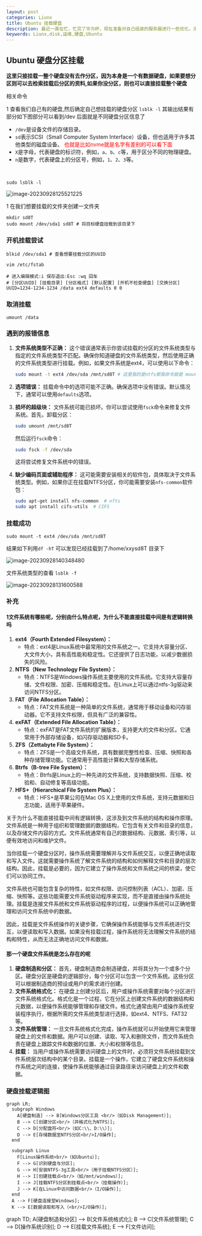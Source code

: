 ```yaml
---
layout: post
categories: Liunx
title: Ubuntu 挂载硬盘
description: 最近一直在忙，忙完了华为杯，现在准备对自己组装的服务器进行一些优化，准备加一些模块用于方便运维，同时因为有个8T硬盘一直没有挂载上去所以我觉得有必要将硬盘挂载到某个目录下，这样我就可以开始利用snakemake搭建流程和开始跑一些自己的数据了。硬盘挂载其实也遇到了问题比如我挂载就是wrong fs type, bad option, bad superblock on /dev/sda, missing codepage or helper program, or other error.
keywords: Liunx,disk,运维,硬盘,Ubuntu
---
```




## Ubuntu 硬盘分区挂载

**这里只接挂载一整个硬盘没有去作分区，因为本身是一个有数据硬盘，如果要想分区则可以去检索挂载后分区的资料,如果你没分区，则也可以直接挂载整个硬盘**







相关命令

1 查看我们自己有的硬盘,然后确定自己想挂载的硬盘分区 `lsblk -l` 其输出结果有部分如下图部分可以看到/dev 后面就是不同硬盘分区信息了

- `/dev`是设备文件的存储目录。
- `sd`表示SCSI（Small Computer System Interface）设备，但也适用于许多其他类型的磁盘设备。<span style="color:red;"> 也就是比如nvme就是名字有差别的可以看下面</span>
- `X`是字母，代表硬盘的标识符，例如，`a`、`b`、`c`等，用于区分不同的物理硬盘。
- `n`是数字，代表硬盘上的分区号，例如，`1`、`2`、`3`等。

​	

```shell
sudo lsblk -l
```

![image-20230928125521225](https://raw.githubusercontent.com/xiongsircool/xiongbook/master/_posts/assets/image-20230928125521225.png)



1 在我们想要挂载的文件夹创建一文件夹

```shell
mkdir sd8T
sudo mount /dev/sda1 sd8T # 将目标硬盘挂载到该目录下 
```



### 	开机挂载尝试

```
blkid /dev/sda1 # 查看想要挂载分区的UUID
```



```
vim /etc/fstab

# 进入编辑模式:i 保存退出:Esc :wq 回车
# [分区UUID] [挂载目录] [分区格式] [默认配置] [开机不检查硬盘] [交换分区]
UUID=1234-1234-1234 /data ext4 defaults 0 0
```

### 取消挂载

```
umount /data
```



### 遇到的报错信息



1. **文件系统类型不正确：** 这个错误通常表示你尝试挂载的分区的文件系统类型与指定的文件系统类型不匹配。确保你知道硬盘的文件系统类型，然后使用正确的文件系统类型进行挂载。例如，如果文件系统是ext4，可以使用以下命令：
   
   ```bash
   sudo mount -t ext4 /dev/sda /mnt/sd8T # 这里我的是ntfs那我命令就是 mount -t ntfs /dev/sda
   ```

2. **选项错误：** 挂载命令中的选项可能不正确。确保选项中没有错误。默认情况下，通常可以使用`defaults`选项。

3. **损坏的超级块：** 文件系统可能已损坏。你可以尝试使用`fsck`命令来修复文件系统。首先，卸载分区：

   ```bash
   sudo umount /mnt/sd8T
   ```

   然后运行`fsck`命令：

   ```bash
   sudo fsck -f /dev/sda
   ```

   这将尝试修复文件系统中的错误。

4. **缺少编码页面或辅助程序：** 这可能需要安装相关的软件包，具体取决于文件系统类型。例如，如果你正在挂载NTFS分区，你可能需要安装`nfs-common`软件包：

   ```bash
   sudo apt-get install nfs-common  # nfts
   sudo apt install cifs-utils	# CIFS
   ```



### 挂载成功

```shell
sudo mount -t ext4 /dev/sda /mnt/sd8T 
```

结果如下利用`df -hT`  可以发现已经挂载到了/home/xxysd8T 目录下

![image-20230928140348480](https://raw.githubusercontent.com/xiongsircool/xiongbook/master/_posts/assets/image-20230928140348480.png)





文件系统类型的查看  `lsblk -f`

![image-20230928131600588](https://raw.githubusercontent.com/xiongsircool/xiongbook/master/_posts/assets/image-20230928131600588.png)







### 补充

#### 1文件系统有哪些呢，分别由什么特点呢，为什么不能直接挂载中间是有逻辑转换吗

1. **ext4（Fourth Extended Filesystem）：**
   - 特点：ext4是Linux系统中最常用的文件系统之一。它支持大容量分区、大文件大小，具有高性能和稳定性。它还提供了日志功能，以减少数据损失的风险。
2. **NTFS（New Technology File System）：**
   - 特点：NTFS是Windows操作系统主要使用的文件系统。它支持大容量存储、文件权限、加密、压缩和稳定性。在Linux上可以通过ntfs-3g驱动来访问NTFS分区。
3. **FAT（File Allocation Table）：**
   - 特点：FAT文件系统是一种简单的文件系统，通常用于移动设备和闪存驱动器。它不支持文件权限，但具有广泛的兼容性。
4. **exFAT（Extended File Allocation Table）：**
   - 特点：exFAT是FAT文件系统的扩展版本，支持更大的文件和分区。它通常用于外部存储设备，如闪存驱动器和SD卡。
5. **ZFS（Zettabyte File System）：**
   - 特点：ZFS是一个高级文件系统，具有数据完整性检查、压缩、快照和各种存储管理功能。它通常用于高性能计算和大型存储系统。
6. **Btrfs（B-tree File System）：**
   - 特点：Btrfs是Linux上的一种先进的文件系统，支持数据快照、压缩、校验和、自动修复等高级功能。
7. **HFS+（Hierarchical File System Plus）：**
   - 特点：HFS+是苹果公司在Mac OS X上使用的文件系统，支持元数据和日志功能，适用于苹果硬件。



关于为什么不能直接挂载中间有逻辑转换，这涉及到文件系统的结构和操作原理。文件系统是一种用于组织和管理数据的数据结构，它包含有关文件和目录的信息，以及存储文件内容的方式。文件系统通常有自己的数据结构、元数据、索引等，以便有效地访问和维护文件。

当你挂载一个硬盘分区时，操作系统需要理解并与文件系统交互，以便正确地读取和写入文件。这就需要操作系统了解文件系统的结构和如何解释文件和目录的层次结构。因此，挂载是必要的，因为它建立了操作系统和文件系统之间的桥梁，使它们可以协同工作。

文件系统也可能包含复杂的特性，如文件权限、访问控制列表（ACL）、加密、压缩、快照等。这些功能需要文件系统驱动程序来实现，而不是直接由操作系统处理。挂载是连接文件系统和文件系统驱动程序的过程，以便操作系统可以正确地管理和访问文件系统中的数据。

因此，挂载是文件系统操作的关键步骤，它确保操作系统能够与文件系统进行交互，以便读取和写入数据。如果没有挂载过程，操作系统将无法理解文件系统的结构和特性，从而无法正确地访问文件和数据。

#### 那一个硬盘文件系统是怎么存在的呢

1. **硬盘制造和分区：** 首先，硬盘制造商会制造硬盘，并将其分为一个或多个分区。硬盘分区是硬盘的逻辑部分，每个分区可以包含一个文件系统。这些分区可以根据制造商的预设或用户的需求进行创建。
2. **文件系统格式化：** 在硬盘上创建分区后，用户或操作系统需要对每个分区进行文件系统格式化。格式化是一个过程，它在分区上创建文件系统的数据结构和元数据，以便操作系统能够管理和存储文件。格式化通常由用户或操作系统安装程序执行，根据所需的文件系统类型进行选择，如ext4、NTFS、FAT32等。
3. **文件系统管理：** 一旦文件系统格式化完成，操作系统就可以开始使用它来管理硬盘上的文件和数据。用户可以创建、读取、写入和删除文件，而文件系统负责在硬盘上跟踪文件和数据的位置、大小和权限等信息。
4. **挂载：** 当用户或操作系统需要访问硬盘上的文件时，必须将文件系统挂载到文件系统层次结构中的某个目录。挂载是一个操作，它建立了硬盘文件系统和操作系统之间的连接，使操作系统能够通过目录路径来访问硬盘上的文件和数据。

### 硬盘挂载逻辑图



```mermaid
graph LR;
  subgraph Windows
    A[硬盘制造] --> B[Windows分区工具 <br/>（如Disk Management）];
    B --> C[创建分区<br/>（并格式化为NTFS）];
    C --> D[分配盘符<br/>（如C:\\、D:\\）];
    D --> E[存储数据至NTFS分区<br/>I/O操作];
  end

  subgraph Linux
    F[Linux操作系统<br/>（如Ubuntu）];
    F --> G[识别硬盘与分区];
    G --> H[安装NTFS-3g工具<br/>（用于挂载NTFS分区）];
    H --> I[创建挂载点<br/>（如/mnt/windows）];
    I --> J[挂载NTFS分区到挂载点<br/>（挂载操作）];
    J --> K[在Linux中访问数据<br/>（I/O操作）];
  end
  A --> F[硬盘连接至Windows];
  K --> E[数据读取和写入（<br/>I/O操作）];
```









<script type="module">
  import mermaid from 'https://cdn.jsdelivr.net/npm/mermaid@10/dist/mermaid.esm.min.mjs';
  mermaid.initialize({ startOnLoad: true });
</script>

<div class="mermaid">
  graph TD;
  A[硬盘制造和分区] --> B[文件系统格式化];
  B --> C[文件系统管理];
  C --> D[操作系统识别];
  D --> E[挂载文件系统];
  E --> F[文件访问];
</div>





